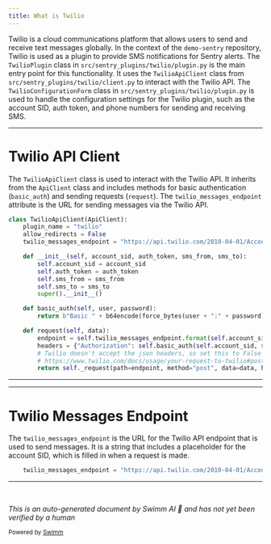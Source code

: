 ```yaml
---
title: What is Twilio
---
```

Twilio is a cloud communications platform that allows users to send and receive text messages globally. In the context of the `demo-sentry` repository, Twilio is used as a plugin to provide SMS notifications for Sentry alerts. The `TwilioPlugin` class in `src/sentry_plugins/twilio/plugin.py` is the main entry point for this functionality. It uses the `TwilioApiClient` class from `src/sentry_plugins/twilio/client.py` to interact with the Twilio API. The `TwilioConfigurationForm` class in `src/sentry_plugins/twilio/plugin.py` is used to handle the configuration settings for the Twilio plugin, such as the account SID, auth token, and phone numbers for sending and receiving SMS.

<SwmSnippet path="/src/sentry_plugins/twilio/client.py" line="8">

---

# Twilio API Client

The `TwilioApiClient` class is used to interact with the Twilio API. It inherits from the `ApiClient` class and includes methods for basic authentication (`basic_auth`) and sending requests (`request`). The `twilio_messages_endpoint` attribute is the URL for sending messages via the Twilio API.

```python
class TwilioApiClient(ApiClient):
    plugin_name = "twilio"
    allow_redirects = False
    twilio_messages_endpoint = "https://api.twilio.com/2010-04-01/Accounts/{0}/Messages.json"

    def __init__(self, account_sid, auth_token, sms_from, sms_to):
        self.account_sid = account_sid
        self.auth_token = auth_token
        self.sms_from = sms_from
        self.sms_to = sms_to
        super().__init__()

    def basic_auth(self, user, password):
        return b"Basic " + b64encode(force_bytes(user + ":" + password))

    def request(self, data):
        endpoint = self.twilio_messages_endpoint.format(self.account_sid)
        headers = {"Authorization": self.basic_auth(self.account_sid, self.auth_token)}
        # Twilio doesn't accept the json headers, so set this to False
        # https://www.twilio.com/docs/usage/your-request-to-twilio#post
        return self._request(path=endpoint, method="post", data=data, headers=headers, json=False)
```

---

</SwmSnippet>

<SwmSnippet path="/src/sentry_plugins/twilio/client.py" line="11">

---

# Twilio Messages Endpoint

The `twilio_messages_endpoint` is the URL for the Twilio API endpoint that is used to send messages. It is a string that includes a placeholder for the account SID, which is filled in when a request is made.

```python
    twilio_messages_endpoint = "https://api.twilio.com/2010-04-01/Accounts/{0}/Messages.json"
```

---

</SwmSnippet>

&nbsp;

*This is an auto-generated document by Swimm AI 🌊 and has not yet been verified by a human*

<SwmMeta version="3.0.0" repo-id="Z2l0aHViJTNBJTNBZGVtby1zZW50cnklM0ElM0Fzd2ltbWlv" repo-name="demo-sentry"><sup>Powered by [Swimm](/)</sup></SwmMeta>
